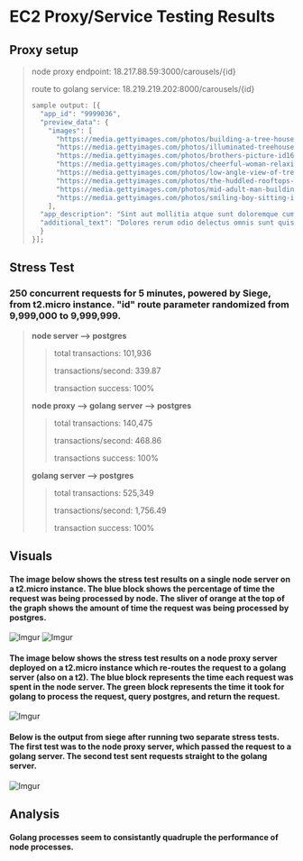 # EC2 Proxy/Service Testing Results

## Proxy setup
> node proxy endpoint: 18.217.88.59:3000/carousels/{id}
>
> route to golang service: 18.219.219.202:8000/carousels/{id}
>
> ```javascript
> sample output: [{
>   "app_id": "9999036",
>   "preview_data": {
>     "images": [
>       "https://media.gettyimages.com/photos/building-a-tree-house-with-my-grandfather-picture-id950589524?k=6\u0026m=950589524\u0026s=612x612\u0026w=0\u0026h=Xt3X1WyMjP60f-ZLbeFXavmR5NbE0HRb6l8Dh8gWCEw=",
>       "https://media.gettyimages.com/photos/illuminated-treehouse-in-backyard-at-night-picture-id182938932?k=6\u0026m=182938932\u0026s=612x612\u0026w=0\u0026h=9OkREtQno4iS1ZP4gdTpUgKWiqbZ8iIl77tYykI681E=",
>       "https://media.gettyimages.com/photos/brothers-picture-id165952122?k=6\u0026m=165952122\u0026s=612x612\u0026w=0\u0026h=CvNYWmGdnpwM7Fh7_OwOEAGLuZcs4T_kqEj5psBa5mU=",
>       "https://media.gettyimages.com/photos/cheerful-woman-relaxing-on-patio-over-the-jungle-thailand-picture-id910778374?k=6\u0026m=910778374\u0026s=612x612\u0026w=0\u0026h=VEjQ93xM6qcjCbVrOQWfp3Aipyuf4EACGS9wj7gSoYo=",
>       "https://media.gettyimages.com/photos/low-angle-view-of-tree-house-against-sky-during-sunset-picture-id580825907?k=6\u0026m=580825907\u0026s=612x612\u0026w=0\u0026h=YKvMPdfLxevkXmPEdEyi0KpKHhV_9s8ox95S0siMWvY=",
>       "https://media.gettyimages.com/photos/the-huddled-rooftops-the-sprawling-streets-green-trees-and-flats-picture-id909056132?k=6\u0026m=909056132\u0026s=612x612\u0026w=0\u0026h=E4vbJdQ-GF93s3MMaSMun1HyRzSxWirxLZ7vnrOkHBI=",
>       "https://media.gettyimages.com/photos/mid-adult-man-building-wooden-tree-house-picture-id696935832?k=6\u0026m=696935832\u0026s=612x612\u0026w=0\u0026h=ADzezz8VtBJS7mp7qga2mi0b1CaDMrXUbrEDtpzECPY=",
>       "https://media.gettyimages.com/photos/smiling-boy-sitting-in-tree-house-at-forest-picture-id800406862?k=6\u0026m=800406862\u0026s=612x612\u0026w=0\u0026h=viX5w4P56IUQBylpNpRuxkEm9ciOlj8GIkM0Qd_QaE8="
>     ],
>   "app_description": "Sint aut mollitia atque sunt doloremque cum numquam. Blanditiis voluptas dolor. Sequi dolores delectus. Fugit ut voluptates et facilis corporis velit eum. Quia repellendus illum id ad est. Non eveniet culpa est ullam tempore vitae aliquam.",
>   "additional_text": "Dolores rerum odio delectus omnis sunt quis debitis quia et. Delectus voluptas sint veritatis ut qui consequatur eum. Veritatis fugiat aliquid harum perferendis ea qui quia hic molestiae. Est tempora et quae autem eligendi pariatur. Rerum eos vitae omnis est aperiam ut quae."
>   }
> }];
> ```


## Stress Test
### 250 concurrent requests for 5 minutes, powered by Siege, from t2.micro instance. "id" route parameter randomized from 9,999,000 to 9,999,999.
> __node server --> postgres__
> > total transactions: 101,936
> >
> > transactions/second: 339.87
> >
> > transaction success: 100%
> >
> __node proxy --> golang server --> postgres__
> > total transactions: 140,475
> >
> > transactions/second: 468.86
> >
> > transactions success: 100%
> >
> __golang server --> postgres__
> > total transactions: 525,349
> >
> > transactions/second: 1,756.49
> >
> > transaction success: 100%

## Visuals
#### The image below shows the stress test results on a single node server on a t2.micro instance. The blue block shows the percentage of time the request was being processed by node. The sliver of orange at the top of the graph shows the amount of time the request was being processed by postgres.
![Imgur](https://i.imgur.com/zDUO5cJ.png)
![Imgur](https://i.imgur.com/wM3FxdL.png)
#### The image below shows the stress test results on a node proxy server deployed on a t2.micro instance which re-routes the request to a golang server (also on a t2). The blue block represents the time each request was spent in the node server. The green block represents the time it took for golang to process the request, query postgres, and return the request.
![Imgur](https://i.imgur.com/357rl0M.png)
#### Below is the output from siege after running two separate stress tests. The first test was to the node proxy server, which passed the request to a golang server. The second test sent requests straight to the golang server.
![Imgur](https://i.imgur.com/mTYsHeE.png)

## Analysis
#### Golang processes seem to consistantly quadruple the performance of node processes.